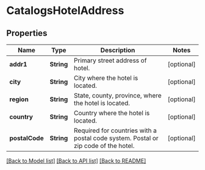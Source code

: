 # CatalogsHotelAddress

## Properties
Name | Type | Description | Notes
------------ | ------------- | ------------- | -------------
**addr1** | **String** | Primary street address of hotel. | [optional] 
**city** | **String** | City where the hotel is located. | [optional] 
**region** | **String** | State, county, province, where the hotel is located. | [optional] 
**country** | **String** | Country where the hotel is located. | [optional] 
**postalCode** | **String** | Required for countries with a postal code system. Postal or zip code of the hotel. | [optional] 

[[Back to Model list]](../README.md#documentation-for-models) [[Back to API list]](../README.md#documentation-for-api-endpoints) [[Back to README]](../README.md)


